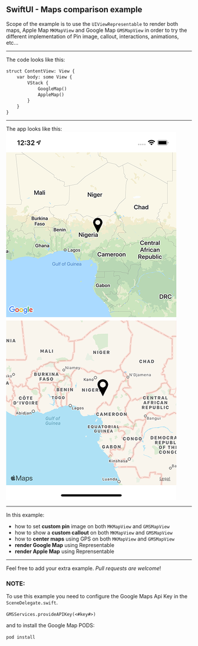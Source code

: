 ## SwiftUI - Maps comparison example

Scope of the example is to use the `UIViewRepresentable` to render both maps, Apple Map `MKMapView` and Google Map `GMSMapView` in order to try the different implementation of Pin image, callout, interactions, animations, etc...

---

The code looks like this:

```
struct ContentView: View {    
    var body: some View {
        VStack {
            GoogleMap()
            AppleMap()
        }
    }
}
```

---

The app looks like this:  
![](demo.png)

---

In this example:  

- how to set **custom pin** image on both `MKMapView` and `GMSMapView`
- how to show a **custom callout** on both `MKMapView` and `GMSMapView`
- how to **center maps** using GPS on both `MKMapView` and `GMSMapView`
- **render Google Map** using Representable
- **render Apple Map** using Reprensentable


---

Feel free to add your extra example. *Pull requests are welcome*!

### NOTE: 
To use this example you need to configure the Google Maps Api Key in the `SceneDelegate.swift`.

```GMSServices.provideAPIKey(<#key#>)```

and to install the Google Map PODS: 

```pod install```
